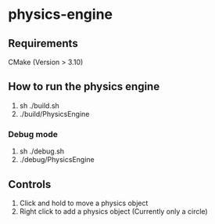 # physics-engine

## Requirements

CMake (Version > 3.10)

## How to run the physics engine

1. sh ./build.sh
2. ./build/PhysicsEngine

### Debug mode

1. sh ./debug.sh
2. ./debug/PhysicsEngine


## Controls

1. Click and hold to move a physics object
2. Right click to add a physics object (Currently only a circle)
